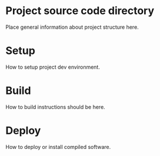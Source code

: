 # Project source code directory

Place general information about project structure here.

# Setup

How to setup project dev environment.

# Build

How to build instructions should be here.

# Deploy

How to deploy or install compiled software.